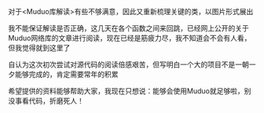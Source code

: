对于<Muduo库解读>有些不够满意，因此又重新梳理关键的类，以图片形式展出

我不能保证解读是否正确，这几天在各个函数之间来回跳，已经网上公开的关于Muduo网络库的文章进行阅读，现在已经是筋疲力尽，我不知道会不会有人看，但我觉得就到这里了

自认为这次初次尝试对源代码的阅读倍感艰苦，但写明白一个大的项目不是一朝一夕能够完成的，肯定需要常年的积累

希望提供的资料能够帮助大家，我现在只想说：能够会使用Muduo就足够啦，别没事看代码，折磨死人！